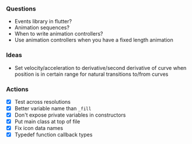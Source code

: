 ### Questions
 - Events library in flutter?
 - Animation sequences?
 - When to write animation controllers?
  - Use animation controllers when you have a fixed length animation

### Ideas
 - Set velocity/acceleration to derivative/second derivative of curve when position is in certain range for natural transitions to/from curves

### Actions
 - [x] Test across resolutions
 - [x] Better variable name than `_fill`
 - [x] Don't expose private variables in constructors
 - [x] Put main class at top of file
 - [x] Fix icon data names
 - [x] Typedef function callback types
